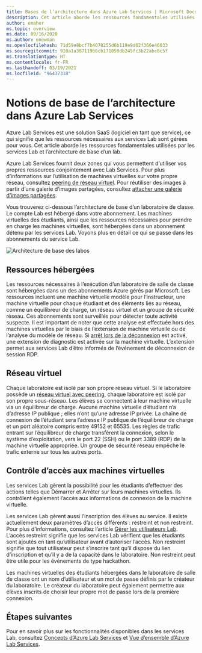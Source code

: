 ```yaml
---
title: Bases de l’architecture dans Azure Lab Services | Microsoft Docs
description: Cet article aborde les ressources fondamentales utilisées par les services Lab et l’architecture de base d’un lab.
author: emaher
ms.topic: overview
ms.date: 09/16/2020
ms.author: enewman
ms.openlocfilehash: 71d59e8bcf7b4078255d6b119e9d62f366e46033
ms.sourcegitcommit: 910a1a38711966cb171050db245fc3b22abc8c5f
ms.translationtype: HT
ms.contentlocale: fr-FR
ms.lasthandoff: 03/19/2021
ms.locfileid: "96437318"
---
```

# <a name="architecture-fundamentals-in-azure-lab-services"></a>Notions de base de l’architecture dans Azure Lab Services

Azure Lab Services est une solution SaaS (logiciel en tant que service), ce qui signifie que les ressources nécessaires aux services Lab sont gérées pour vous. Cet article aborde les ressources fondamentales utilisées par les services Lab et l’architecture de base d’un lab.  

Azure Lab Services fournit deux zones qui vous permettent d’utiliser vos propres ressources conjointement avec Lab Services.  Pour plus d’informations sur l’utilisation de machines virtuelles sur votre propre réseau, consultez [peering de réseau virtuel](how-to-connect-peer-virtual-network.md).  Pour réutiliser des images à partir d’une galerie d’images partagées, consultez [attacher une galerie d’images partagées](how-to-attach-detach-shared-image-gallery.md).

Vous trouverez ci-dessous l’architecture de base d’un laboratoire de classe.  Le compte Lab est hébergé dans votre abonnement. Les machines virtuelles des étudiants, ainsi que les ressources nécessaires pour prendre en charge les machines virtuelles, sont hébergées dans un abonnement détenu par les services Lab. Voyons plus en détail ce qui se passe dans les abonnements du service Lab.

![Architecture de base des labos](./media/classroom-labs-fundamentals/labservices-basic-architecture.png)

## <a name="hosted-resources"></a>Ressources hébergées

Les ressources nécessaires à l’exécution d’un laboratoire de salle de classe sont hébergées dans un des abonnements Azure gérés par Microsoft.  Les ressources incluent une machine virtuelle modèle pour l’instructeur, une machine virtuelle pour chaque étudiant et des éléments liés au réseau, comme un équilibreur de charge, un réseau virtuel et un groupe de sécurité réseau.  Ces abonnements sont surveillés pour détecter toute activité suspecte.  Il est important de noter que cette analyse est effectuée hors des machines virtuelles par le biais de l’extension de machine virtuelle ou de l’analyse du modèle de réseau.  Si [arrêt lors de la déconnexion](how-to-enable-shutdown-disconnect.md) est activé, une extension de diagnostic est activée sur la machine virtuelle. L’extension permet aux services Lab d’être informés de l’événement de déconnexion de session RDP.

## <a name="virtual-network"></a>Réseau virtuel

Chaque laboratoire est isolé par son propre réseau virtuel.  Si le laboratoire possède un [réseau virtuel avec peering](how-to-connect-peer-virtual-network.md), chaque laboratoire est isolé par son propre sous-réseau.  Les élèves se connectent à leur machine virtuelle via un équilibreur de charge.  Aucune machine virtuelle d’étudiant n’a d’adresse IP publique ; elles n’ont qu’une adresse IP privée.  La chaîne de connexion de l’étudiant sera l’adresse IP publique de l’équilibreur de charge et un port aléatoire compris entre 49152 et 65535.  Les règles de trafic entrant sur l’équilibreur de charge transfèrent la connexion, selon le système d’exploitation, vers le port 22 (SSH) ou le port 3389 (RDP) de la machine virtuelle appropriée. Un groupe de sécurité réseau empêche le trafic externe sur tous les autres ports.

## <a name="access-control-to-the-virtual-machines"></a>Contrôle d’accès aux machines virtuelles

Les services Lab gèrent la possibilité pour les étudiants d’effectuer des actions telles que Démarrer et Arrêter sur leurs machines virtuelles.  Ils contrôlent également l’accès aux informations de connexion de la machine virtuelle.

Les services Lab gèrent aussi l’inscription des élèves au service. Il existe actuellement deux paramètres d’accès différents : restreint et non restreint. Pour plus d’informations, consultez l’article [Gérer les utilisateurs Lab](how-to-configure-student-usage.md#send-invitations-to-users). L’accès restreint signifie que les services Lab vérifient que les étudiants sont ajoutés en tant qu’utilisateur avant d’autoriser l’accès. Non restreint signifie que tout utilisateur peut s’inscrire tant qu’il dispose du lien d’inscription et qu’il y a de la capacité dans le laboratoire. Non restreint peut être utile pour les événements de type hackathon.

Les machines virtuelles des étudiants hébergées dans le laboratoire de salle de classe ont un nom d’utilisateur et un mot de passe définis par le créateur du laboratoire.  Le créateur du laboratoire peut également permettre aux élèves inscrits de choisir leur propre mot de passe lors de la première connexion.  

## <a name="next-steps"></a>Étapes suivantes

Pour en savoir plus sur les fonctionnalités disponibles dans les services Lab, consultez [Concepts d’Azure Lab Services](classroom-labs-concepts.md) et [Vue d’ensemble d’Azure Lab Services](classroom-labs-overview.md).
